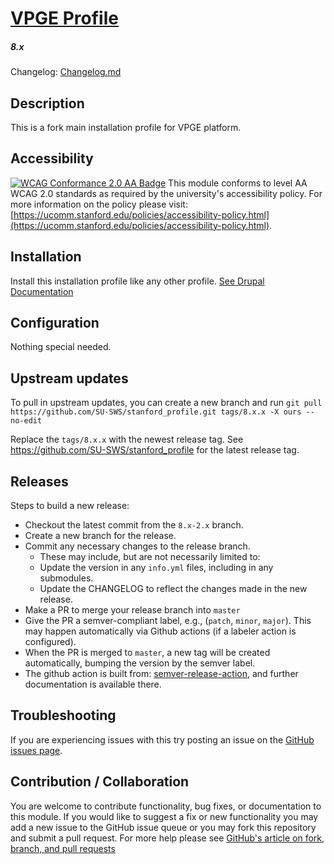 # [VPGE Profile](https://github.com/SU-SWS/vpge_profile)
##### 8.x

Changelog: [Changelog.md](CHANGELOG.md)

Description
---

This is a fork main installation profile for VPGE platform.

Accessibility
---
[![WCAG Conformance 2.0 AA Badge](https://www.w3.org/WAI/wcag2AA-blue.png)](https://www.w3.org/TR/WCAG20/)
This module conforms to level AA WCAG 2.0 standards as required by the university's accessibility policy. For more information on the policy please visit: [https://ucomm.stanford.edu/policies/accessibility-policy.html](https://ucomm.stanford.edu/policies/accessibility-policy.html).

Installation
---

Install this installation profile like any other profile. [See Drupal Documentation](https://www.drupal.org/docs/7/install/using-an-installation-profile)

Configuration
---

Nothing special needed.

Upstream updates
---

To pull in upstream updates, you can create a new branch and run `git pull https://github.com/SU-SWS/stanford_profile.git tags/8.x.x -X ours --no-edit`

Replace the `tags/8.x.x` with the newest release tag.  See https://github.com/SU-SWS/stanford_profile for the latest release tag.

Releases
---

Steps to build a new release:
- Checkout the latest commit from the `8.x-2.x` branch.
- Create a new branch for the release.
- Commit any necessary changes to the release branch.
  -  These may include, but are not necessarily limited to:
    - Update the version in any `info.yml` files, including in any submodules.
    - Update the CHANGELOG to reflect the changes made in the new release.
- Make a PR to merge your release branch into `master`
- Give the PR a semver-compliant label, e.g., (`patch`, `minor`, `major`).  This may happen automatically via Github actions (if a labeler action is configured).
- When the PR is merged to `master`, a new tag will be created automatically, bumping the version by the semver label.
- The github action is built from: [semver-release-action](https://github.com/K-Phoen/semver-release-action), and further documentation is available there.


Troubleshooting
---

If you are experiencing issues with this try posting an issue on the [GitHub issues page](https://github.com/SU-SWS/vpge_profile/issues).

Contribution / Collaboration
---

You are welcome to contribute functionality, bug fixes, or documentation to this module. If you would like to suggest a fix or new functionality you may add a new issue to the GitHub issue queue or you may fork this repository and submit a pull request. For more help please see [GitHub's article on fork, branch, and pull requests](https://help.github.com/articles/using-pull-requests)
